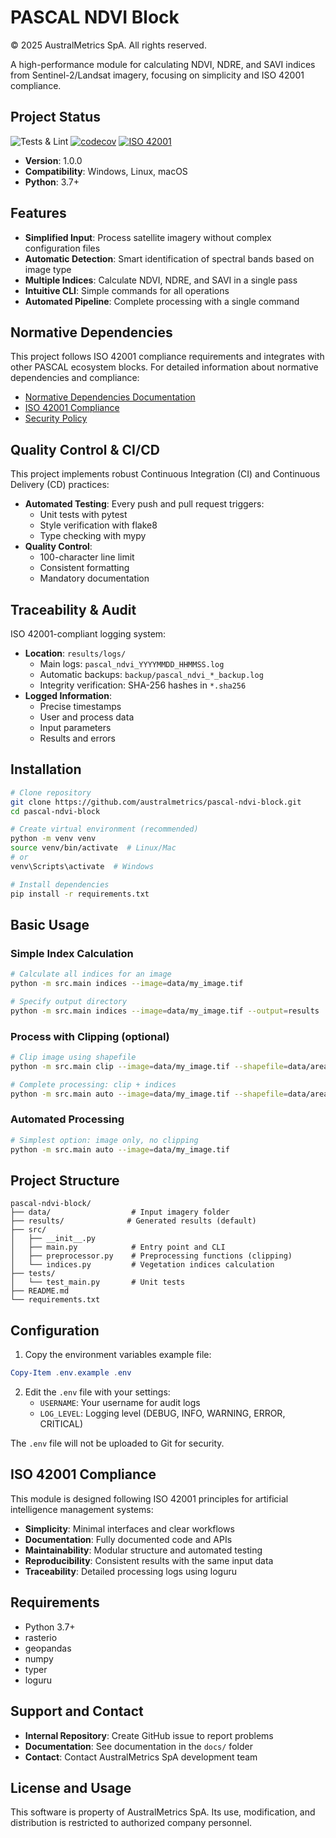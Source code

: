 # PASCAL NDVI Block

© 2025 AustralMetrics SpA. All rights reserved.

A high-performance module for calculating NDVI, NDRE, and SAVI indices from Sentinel-2/Landsat imagery, focusing on simplicity and ISO 42001 compliance.

## Project Status
![Tests & Lint](https://github.com/australmetrics/pascal-ndvi-block/actions/workflows/test.yml/badge.svg)
[![codecov](https://codecov.io/gh/australmetrics/pascal-ndvi-block/branch/main/graph/badge.svg)](https://codecov.io/gh/australmetrics/pascal-ndvi-block)
[![ISO 42001](https://img.shields.io/badge/ISO-42001-blue.svg)](docs/compliance/iso42001_compliance.md)

- **Version**: 1.0.0
- **Compatibility**: Windows, Linux, macOS
- **Python**: 3.7+

## Features

- **Simplified Input**: Process satellite imagery without complex configuration files
- **Automatic Detection**: Smart identification of spectral bands based on image type
- **Multiple Indices**: Calculate NDVI, NDRE, and SAVI in a single pass
- **Intuitive CLI**: Simple commands for all operations
- **Automated Pipeline**: Complete processing with a single command

## Normative Dependencies

This project follows ISO 42001 compliance requirements and integrates with other PASCAL ecosystem blocks. For detailed information about normative dependencies and compliance:

- [Normative Dependencies Documentation](docs/compliance/normative_dependencies.md)
- [ISO 42001 Compliance](docs/compliance/iso42001_compliance.md)
- [Security Policy](SECURITY.md)

## Quality Control & CI/CD

This project implements robust Continuous Integration (CI) and Continuous Delivery (CD) practices:

- **Automated Testing**: Every push and pull request triggers:
  - Unit tests with pytest
  - Style verification with flake8
  - Type checking with mypy
- **Quality Control**: 
  - 100-character line limit
  - Consistent formatting
  - Mandatory documentation

## Traceability & Audit

ISO 42001-compliant logging system:

- **Location**: `results/logs/`
  - Main logs: `pascal_ndvi_YYYYMMDD_HHMMSS.log`
  - Automatic backups: `backup/pascal_ndvi_*_backup.log`
  - Integrity verification: SHA-256 hashes in `*.sha256`
- **Logged Information**:
  - Precise timestamps
  - User and process data
  - Input parameters
  - Results and errors

## Installation

```bash
# Clone repository
git clone https://github.com/australmetrics/pascal-ndvi-block.git
cd pascal-ndvi-block

# Create virtual environment (recommended)
python -m venv venv
source venv/bin/activate  # Linux/Mac
# or
venv\Scripts\activate  # Windows

# Install dependencies
pip install -r requirements.txt
```

## Basic Usage

### Simple Index Calculation

```bash
# Calculate all indices for an image
python -m src.main indices --image=data/my_image.tif

# Specify output directory
python -m src.main indices --image=data/my_image.tif --output=results
```

### Process with Clipping (optional)

```bash
# Clip image using shapefile
python -m src.main clip --image=data/my_image.tif --shapefile=data/area.shp

# Complete processing: clip + indices
python -m src.main auto --image=data/my_image.tif --shapefile=data/area.shp
```

### Automated Processing

```bash
# Simplest option: image only, no clipping
python -m src.main auto --image=data/my_image.tif
```

## Project Structure

```
pascal-ndvi-block/
├── data/                  # Input imagery folder
├── results/              # Generated results (default)
├── src/
│   ├── __init__.py
│   ├── main.py            # Entry point and CLI
│   ├── preprocessor.py    # Preprocessing functions (clipping)
│   └── indices.py         # Vegetation indices calculation
├── tests/
│   └── test_main.py       # Unit tests
├── README.md
└── requirements.txt
```

## Configuration

1. Copy the environment variables example file:
```powershell
Copy-Item .env.example .env
```

2. Edit the `.env` file with your settings:
   - `USERNAME`: Your username for audit logs
   - `LOG_LEVEL`: Logging level (DEBUG, INFO, WARNING, ERROR, CRITICAL)

The `.env` file will not be uploaded to Git for security.

## ISO 42001 Compliance

This module is designed following ISO 42001 principles for artificial intelligence management systems:

- **Simplicity**: Minimal interfaces and clear workflows
- **Documentation**: Fully documented code and APIs
- **Maintainability**: Modular structure and automated testing
- **Reproducibility**: Consistent results with the same input data
- **Traceability**: Detailed processing logs using loguru

## Requirements

- Python 3.7+
- rasterio
- geopandas
- numpy
- typer
- loguru

## Support and Contact

- **Internal Repository**: Create GitHub issue to report problems
- **Documentation**: See documentation in the `docs/` folder
- **Contact**: Contact AustralMetrics SpA development team

## License and Usage

This software is property of AustralMetrics SpA. Its use, modification, and distribution is restricted to authorized company personnel.

